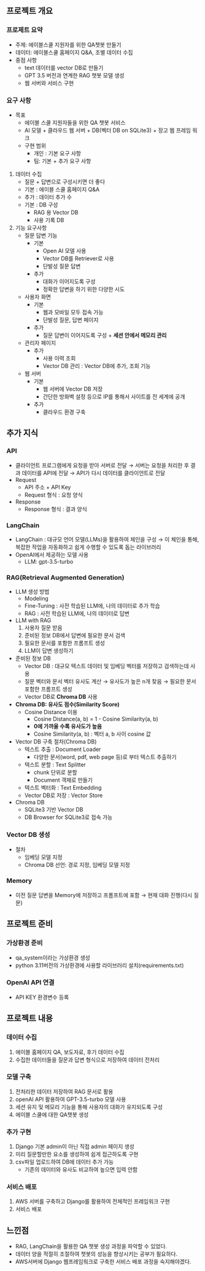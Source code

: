 ## 프로젝트 개요

### 프로제트 요약

- 주제: 에이블스쿨 지원자를 위한 QA챗봇 만들기
- 데이터: 에이블스쿨 홈페이지 Q&A, 조별 데이터 수집
- 중점 사항
    - text 데이터를 vector DB로 만들기
    - GPT 3.5 버전과 연계한 RAG 챗봇 모델 생성
    - 웹 서버와 서비스 구현

### 요구 사항

- 목표
    - 에이블 스쿨 지원자들을 위한 QA 챗봇 서비스
    - AI 모델 + 클라우드 웹 서버 + DB(벡터 DB on SQLite3) + 장고 웹 프레임 워크
    - 구현 범위
        - 개인 : 기본 요구 사항
        - 팀: 기본 + 추가 요구 사항
1. 데이터 수집
    - 질문 + 답변으로 구성시키면 더 좋다
    - 기본 : 에이블 스쿨 홈페이지 Q&A
    - 추가 : 데이터 추가 수
    - 기본 : DB 구성
        - RAG 용 Vector DB
        - 사용 기록 DB
2. 기능 요구사항
    - 질문 답변 기능
        - 기본
            - Open AI 모델 사용
            - Vector DB를 Retriever로 사용
            - 단발성 질문 답변
        - 추가
            - 대화가 이어지도록 구성
            - 정확한 답변을 하기 위한 다양한 시도
    - 사용자 화면
        - 기본
            - 웹과 모바일 모두 접속 가능
            - 단발성 질문, 답변 페이지
        - 추가
            - 질문 답변이 이어지도록 구성 + **세션 안에서 메모리 관리**
    - 관리자 페이지
        - 추가
            - 사용 이력 조회
            - Vector DB 관리 : Vector DB에 추가, 조회 기능
    - 웹 서버
        - 기본
            - 웹 서버에 Vector DB 저장
            - 간단한 방화벽 설정 등으로 IP를 통해서 사이트를 전 세계에 공개
        - 추가
            - 클라우드 환경 구축

## 추가 지식

### API

- 클라이언트 프로그램에게 요청을 받아 서버로 전달 → 서버는 요청을 처리한 후 결과 데이터를 API에 전달 → API가 다시 데이터를 클라이언트로 전달
- Request
    - API 주소 + API Key
    - Request 형식 : 요청 양식
- Response
    - Response 형식 : 결과 양식

### LangChain

- LangChain : 대규모 언어 모델(LLMs)을 활용하여 체인을 구성 → 이 체인을 통해, 복잡한 작업을 자동화하고 쉽게 수행할 수 있도록 돕는 라이브러리
- OpenAI에서 제공하는 모델 사용
    - LLM: gpt-3.5-turbo

### RAG(Retrieval Augmented Generation)

- LLM 생성 방법
    - Modeling
    - Fine-Tuning : 사전 학습된 LLM에, 나의 데이터로 추가 학습
    - RAG : 사전 학습된 LLM에, 나의 데이터로 답변
- LLM with RAG
    1. 사용자 질문 받음
    2. 준비된 정보 DB에서 답변에 필요한 문서 검색
    3. 필요한 문서를 포함한 프롬프트 생성
    4. LLM이 답변 생성하기
- 준비된 정보 DB
    - Vector DB : 대규모 텍스트 데이터 및 임베딩 벡터를 저장하고 검색하는데 사용
    - 질문 벡터와 문서 벡터 유사도 계산 → 유사도가 높은 n개 찾음 → 필요한 문서 포함한 프롬프트 생성
    - Vector DB로 **Chroma DB** 사용
- **Chroma DB: 유사도 점수(Similarity Score)**
    - Cosine Distance 이용
        - Cosine Distance(a, b) = 1 - Cosine Similarity(a, b)
        - **0에 가까울 수록 유사도가 높음**
        - Cosine Similarity(a, b) : 벡터 a, b 사이 cosine 값
- Vector DB 구축 절차(Chroma DB)
    - 텍스트 추출 : Document Loader
        - 다양한 문서(word, pdf, web page 등)로 부터 텍스트 추출하기
    - 텍스트 분할 : Text Splitter
        - chunk 단위로 분할
        - Document 객체로 만들기
    - 텍스트 벡터화 : Text Embedding
    - Vector DB로 저장 : Vector Store
- Chroma DB
    - SQLite3 기반 Vector DB
    - DB Browser for SQLite3로 접속 가능

### Vector DB 생성

- 절차
    - 임베딩 모델 지정
    - Chroma DB 선언: 경로 지정, 임베딩 모델 지정

### Memory

- 이전 질문 답변을 Memory에 저장하고 프롬프트에 포함 → 현재 대화 진행(다시 질문)


## 프로젝트 준비

### 가상환경 준비

- qa_system이라는 가상환경 생성
- python 3.11버전의 가상환경에 사용할 라이브러리 설치(requirements.txt)

### OpenAI API 연결

- API KEY 환경변수 등록

## 프로젝트 내용

### 데이터 수집
1. 에이블 홈페이지 QA, 보도자료, 후기 데이터 수집
2. 수집한 데이터들을 질문과 답변 형식으로 저장하여 데이터 전처리

### 모델 구축
1. 전처리한 데이터 저장하여 RAG 문서로 활용
2. openAI API 활용하여 GPT-3.5-turbo 모델 사용
3. 세션 유지 및 메모리 기능을 통해 사용자의 대화가 유지되도록 구성
4. 에이블 스쿨에 대한 QA챗봇 생성

### 추가 구현
1. Django 기본 admin이 아닌 직접 admin 페이지 생성
2. 미리 질문할만한 요소를 생성하여 쉽게 접근하도록 구현
3. csv파일 업로드하여 DB에 데이터 추가 가능
    - 기존의 데이터와 유사도 비교하여 높으면 입력 안함 

### 서비스 배포
1. AWS 서버를 구축하고 Django를 활용하여 전체적인 프레임워크 구현
2. 서비스 배포

## 느낀점

- RAG, LangChain을 활용한 QA 챗봇 생성 과정을 파악할 수 있었다.
- 데이터 양을 적절히 조절하여 챗봇의 성능을 향상시키는 공부가 필요하다.
- AWS서버에 Django 웹프레임워크로 구축한 서비스 배포 과정을 숙지해야겠다.